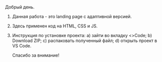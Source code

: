 Добрый день.
1) Данная работа - это landing page с адаптивной версией. 
2) Здесь применен код на HTML, CSS и JS.
3) Инструкция по установке проекта:
   a) зайти во вкладку <>Code; b) Download ZIP; c) распаковать полученный файл; d) открыть проект в VS Code.

   Спасибо за внимание!

